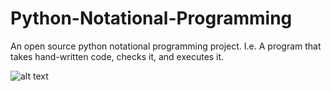 # Python-Notational-Programming
An open source python notational programming project. I.e. A program that takes hand-written code, checks it, and executes it.

![alt text](https://i.ibb.co/PwX7H4Z/notational-flow.jpg)
